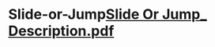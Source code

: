 # Slide-or-Jump[Slide Or Jump_ Description.pdf](https://github.com/shreeu513/Slide-or-Jump/files/7650995/Slide.Or.Jump_.Description.pdf)
